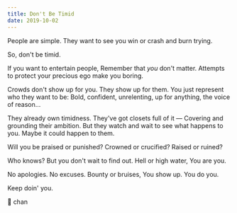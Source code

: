 ```yaml
---
title: Don't Be Timid
date: 2019-10-02
---
```


People are simple.
They want to see you win or crash and burn trying.

So, don't be timid.

If you want to entertain people,
Remember that _you_ don't matter.
Attempts to protect your precious ego make you boring.

Crowds don't show up for you.
They show up for them.
You just represent who they want to be:
Bold, confident, unrelenting, up for anything, the voice of reason...

They already own timidness.
They've got closets full of it —
Covering and grounding their ambition.
But they watch and wait to see what happens to you.
Maybe it could happen to them.

Will you be praised or punished?
Crowned or crucified?
Raised or ruined?

Who knows?
But you don't wait to find out.
Hell or high water,
You are you.

No apologies.
No excuses.
Bounty or bruises,
You show up.
You do you.

Keep doin' you.

🤕 chan
